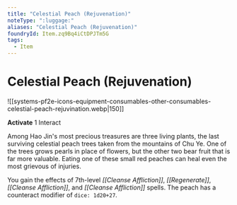 ```yaml
---
title: "Celestial Peach (Rejuvenation)"
noteType: ":luggage:"
aliases: "Celestial Peach (Rejuvenation)"
foundryId: Item.zq9Bq4iCtDPJTm5G
tags:
  - Item
---
```


# Celestial Peach (Rejuvenation)
![[systems-pf2e-icons-equipment-consumables-other-consumables-celestial-peach-rejuvination.webp|150]]

**Activate** 1 Interact

Among Hao Jin's most precious treasures are three living plants, the last surviving celestial peach trees taken from the mountains of Chu Ye. One of the trees grows pearls in place of flowers, but the other two bear fruit that is far more valuable. Eating one of these small red peaches can heal even the most grievous of injuries.

You gain the effects of 7th-level _[[Cleanse Affliction]]_, _[[Regenerate]]_, _[[Cleanse Affliction]]_, and _[[Cleanse Affliction]]_ spells. The peach has a counteract modifier of `dice: 1d20+27`.
